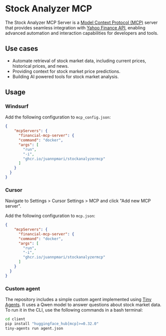 # Stock Analyzer MCP

The Stock Analyzer MCP Server is a [Model Context Protocol (MCP)](https://modelcontextprotocol.io/introduction) server that provides seamless integration with [Yahoo Finance API](https://pypi.org/project/yfinance/), enabling advanced automation and interaction capabilities for developers and tools.

## Use cases

- Automate retrieval of stock market data, including current prices, historical prices, and news.
- Providing context for stock market price predictions.
- Building AI powered tools for stock market analysis.


## Usage

### Windsurf
Add the following configuration to `mcp_config.json`:
```json
{
    "mcpServers": {
      "financial-mcp-server": {
      "command": "docker",
      "args": [
        "run",
        "-i",
        "ghcr.io/juannpmari/stockanalyzermcp"
      ]
    }
  }
}
```

### Cursor

Navigate to Settings > Cursor Settings > MCP and click "Add new MCP server".

Add the following configuration to `mcp.json`:
```json
{
    "mcpServers": {
      "financial-mcp-server": {
      "command": "docker",
      "args": [
        "run",
        "-i",
        "ghcr.io/juannpmari/stockanalyzermcp"
      ]
    }
  }
}
```

### Custom agent
The repository includes a simple custom agent implemented using [Tiny Agents](https://tinyagents.dev/). It uses a Qwen model to answer questions about stock market data.
To run it in the CLI, use the following commands in a bash terminal:
```bash
cd client
pip install "huggingface_hub[mcp]>=0.32.0"
tiny-agents run agent.json
```
